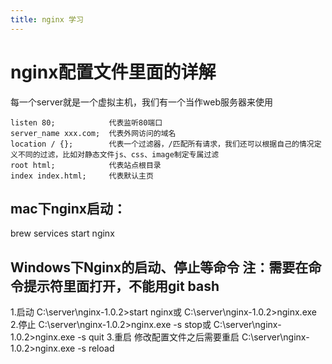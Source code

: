 ```yaml
---
title: nginx 学习
---
```


# nginx配置文件里面的详解

每一个server就是一个虚拟主机，我们有一个当作web服务器来使用

```
listen 80;            代表监听80端口
server_name xxx.com;  代表外网访问的域名
location / {};        代表一个过滤器，/匹配所有请求，我们还可以根据自己的情况定义不同的过滤，比如对静态文件js、css、image制定专属过滤
root html;            代表站点根目录
index index.html;     代表默认主页
```

## mac下nginx启动：
  brew services start nginx

## Windows下Nginx的启动、停止等命令 注：需要在命令提示符里面打开，不能用git bash

1.启动
  C:\server\nginx-1.0.2>start nginx或
  C:\server\nginx-1.0.2>nginx.exe
2.停止
  C:\server\nginx-1.0.2>nginx.exe -s stop或
  C:\server\nginx-1.0.2>nginx.exe -s quit
3.重启 修改配置文件之后需要重启
  C:\server\nginx-1.0.2>nginx.exe -s reload
